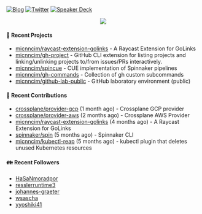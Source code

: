 [![Blog](https://img.shields.io/badge/Blog-0?style=flat-square&logo=gatsby&color=181717&logoColor=white)](https://micnncim.com)
[![Twitter](https://img.shields.io/badge/Twitter-0?style=flat-square&logo=twitter&color=1DA1F2&logoColor=white)](https://twitter.com/micnncim)
[![Speaker Deck](https://img.shields.io/badge/Speaker_Deck-0?style=flat-square&logo=speaker-deck&color=009287&logoColor=white)](https://speakerdeck.com/micnncim)

<p align="center">
<img src="https://github-readme-stats.vercel.app/api?username=micnncim&show_icons=true&count_private=true" />
</p>

#### 🍎 Recent Projects

- [micnncim/raycast-extension-golinks](https://github.com/micnncim/raycast-extension-golinks) - A Raycast Extension for GoLinks
- [micnncim/gh-project](https://github.com/micnncim/gh-project) - GitHub CLI extension for listing projects and linking/unlinking projects to/from issues/PRs interactively.
- [micnncim/spincue](https://github.com/micnncim/spincue) - CUE implementation of Spinnaker pipelines
- [micnncim/gh-commands](https://github.com/micnncim/gh-commands) - Collection of gh custom subcommands
- [micnncim/github-lab-public](https://github.com/micnncim/github-lab-public) - GitHub laboratory environment (public)

#### 🌱 Recent Contributions

- [crossplane/provider-gcp](https://github.com/crossplane/provider-gcp) (1 month ago) - Crossplane GCP provider
- [crossplane/provider-aws](https://github.com/crossplane/provider-aws) (2 months ago) - Crossplane AWS Provider
- [micnncim/raycast-extension-golinks](https://github.com/micnncim/raycast-extension-golinks) (4 months ago) - A Raycast Extension for GoLinks
- [spinnaker/spin](https://github.com/spinnaker/spin) (5 months ago) - Spinnaker CLI
- [micnncim/kubectl-reap](https://github.com/micnncim/kubectl-reap) (5 months ago) - kubectl plugin that deletes unused Kubernetes resources

#### 👪  Recent Followers

- [HaSaNmoradpor](https://github.com/HaSaNmoradpor)
- [resslerruntime3](https://github.com/resslerruntime3)
- [johannes-graeter](https://github.com/johannes-graeter)
- [wsascha](https://github.com/wsascha)
- [yyoshiki41](https://github.com/yyoshiki41)
